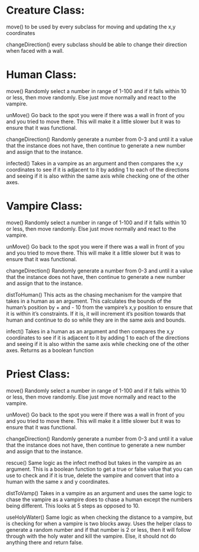 # Creature Class:

move()
to be used by every subclass for moving and updating the x,y coordinates

changeDirection()
every subclass should be able to change their direction when faced with a wall.

# Human Class:

move()
Randomly select a number in range of 1-100 and if it falls within 10 or less, then move randomly. Else just move normally and react to the vampire.

unMove()
Go back to the spot you were if there was a wall in front of you and you tried to move there. This will make it a little slower but it was to ensure that it was functional.

changeDirection()
Randomly generate a number from 0-3 and until it a value that the instance does not have, then continue to generate a new number and assign that to the instance. 

infected()
Takes in a vampire as an argument and then compares the x,y coordinates to see if it is adjacent to it by adding 1 to each of the directions and seeing if it is also within the same axis while checking one of the other axes. 

# Vampire Class:

move()
Randomly select a number in range of 1-100 and if it falls within 10 or less, then move randomly. Else just move normally and react to the vampire.

unMove()
Go back to the spot you were if there was a wall in front of you and you tried to move there. This will make it a little slower but it was to ensure that it was functional.

changeDirection()
Randomly generate a number from 0-3 and until it a value that the instance does not have, then continue to generate a new number and assign that to the instance. 

distToHuman()
This acts as the chasing mechanism for the vampire that takes in a human as an argument. This calculates the bounds of the human’s position by + and - 10 from the vampire’s x,y position to ensure that it is within it’s constraints. If it is, it will increment it’s position towards that human and continue to do so while they are in the same axis and bounds.

infect()
Takes in a human as an argument and then compares the x,y coordinates to see if it is adjacent to it by adding 1 to each of the directions and seeing if it is also within the same axis while checking one of the other axes. Returns as a boolean function

# Priest Class:

move()
Randomly select a number in range of 1-100 and if it falls within 10 or less, then move randomly. Else just move normally and react to the vampire.

unMove()
Go back to the spot you were if there was a wall in front of you and you tried to move there. This will make it a little slower but it was to ensure that it was functional.

changeDirection()
Randomly generate a number from 0-3 and until it a value that the instance does not have, then continue to generate a new number and assign that to the instance. 

rescue()
Same logic as the infect method but takes in the vampire as an argument. This is a boolean function to get a true or false value that you can use to check and if it is true, delete the vampire and convert that into a human with the same x and y coordinates.

distToVamp()
Takes in a vampire as an argument and uses the same logic to chase the vampire as a vampire does to chase a human except the numbers being different. This looks at 5 steps as opposed to 10.

useHolyWater()
Same logic as when checking the distance to a vampire, but is checking for when a vampire is two blocks away. Uses the helper class to generate a random number and if that number is 2 or less, then it will follow through with the holy water and kill the vampire. Else, it should not do anything there and return false.
